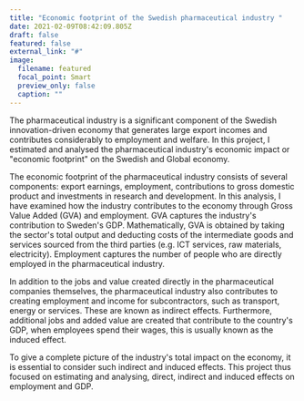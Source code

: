 ```yaml
---
title: "Economic footprint of the Swedish pharmaceutical industry "
date: 2021-02-09T08:42:09.805Z
draft: false
featured: false
external_link: "#"
image:
  filename: featured
  focal_point: Smart
  preview_only: false
  caption: ""
---
```

The pharmaceutical industry is a significant component of the Swedish innovation-driven economy that generates large export incomes and contributes considerably to employment and welfare. In this project, I estimated and analysed the pharmaceutical industry's economic impact or "economic footprint" on the Swedish and Global economy.

The economic footprint of the pharmaceutical industry consists of several components: export earnings, employment, contributions to gross domestic product and investments in research and development. In this analysis, I have examined how the industry contributes to the economy through Gross Value Added (GVA) and employment. GVA captures the industry's contribution to Sweden's GDP.  Mathematically, GVA is obtained by taking the sector's total output and deducting costs of the intermediate goods and services sourced from the third parties (e.g. ICT services, raw materials, electricity).  Employment captures the number of people who are directly employed in the pharmaceutical industry. 

In addition to the jobs and value created directly in the pharmaceutical companies themselves, the pharmaceutical industry also contributes to creating employment and income for subcontractors, such as transport, energy or services. These are known as indirect effects. Furthermore, additional jobs and added value are created that contribute to the country's GDP, when employees spend their wages, this is usually known as the induced effect.

To give a complete picture of the industry's total impact on the economy, it is essential to consider such indirect and induced effects. This project thus focused on estimating and analysing, direct, indirect and induced effects on employment and GDP.